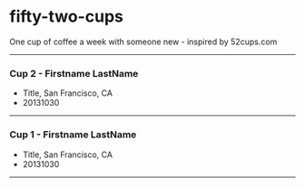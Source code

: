 fifty-two-cups
==============

One cup of coffee a week with someone new - inspired by 52cups.com


---

### Cup 2 - Firstname LastName
- Title, San Francisco, CA
- 20131030

---

### Cup 1 - Firstname LastName
- Title, San Francisco, CA
- 20131030

---
